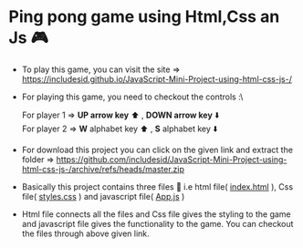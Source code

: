 # Ping pong game using Html,Css an Js :video_game:
* To play this game, you can visit the site => https://includesid.github.io/JavaScript-Mini-Project-using-html-css-js-/

* For playing this game, you need to checkout the controls :\

    For player 1 => **UP arrow key** :arrow_up: , **DOWN arrow key** :arrow_down:\
    For player 2 => **W** alphabet key :arrow_up: , **S** alphabet key :arrow_down:


* For download this project you can click on the given link and extract the folder => https://github.com/includesid/JavaScript-Mini-Project-using-html-css-js-/archive/refs/heads/master.zip

* Basically this project contains three files :open_file_folder: i.e html file( [index.html](https://github.com/includesid/JavaScript-Mini-Project-using-html-css-js-/blob/master/index.html) ), Css file( [styles.css](https://github.com/includesid/JavaScript-Mini-Project-using-html-css-js-/blob/master/styles.css) ) and javascript file( [App.js](https://github.com/includesid/JavaScript-Mini-Project-using-html-css-js-/blob/master/App.js) )

* Html file connects all the files and Css file gives the styling to the game and javascript file gives the functionality to the game. You can checkout the files through above given link. 
